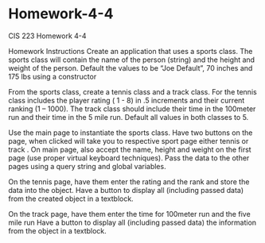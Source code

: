# Homework-4-4
CIS 223 Homework 4-4

Homework Instructions
Create an application that uses a sports class.  The sports class will contain the name of the person 
(string) and the height and weight of the person. Default the values to be “Joe Default”, 70 inches and 
175 lbs using a constructor

From the sports class, create a tennis class and a track class.  For the tennis class includes the player 
rating ( 1 - 8) in .5 increments and  their current ranking  (1 – 1000).  The track class should include 
their time in the 100meter run and their time in the 5 mile run. Default all values in both classes to 5.  

Use the main page to instantiate the sports class. Have two buttons on the page, when clicked will take 
you to respective sport page either tennis or track . On main page,  also accept the name, height and 
weight on the first page (use proper virtual keyboard techniques).  Pass the data to the other pages using
a query string and global variables.

On the tennis page, have them enter the rating and the rank and store the data into the object.  Have a 
button to display all (including passed data) from the created object in a textblock.

On the track page, have them enter the time for 100meter run   and the five mile run  Have a  button to 
display all (including passed data) the information from the object in a textblock.
